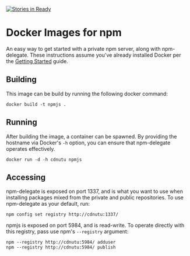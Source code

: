 [![Stories in Ready](https://badge.waffle.io/terinjokes/docker-npmjs.png?label=ready)](https://waffle.io/terinjokes/docker-npmjs)  
# Docker Images for npm

An easy way to get started with a private npm server, along with npm-delegate.
These instructions assume you've already installed Docker per the [Getting Started](http://www.docker.io/gettingstarted/) guide.

## Building

This image can be build by running the following docker command:

```
docker build -t npmjs .
```

## Running

After building the image, a container can be spawned.
By providing the hostname via Docker's `-h` option, you can ensure that npm-delegate operates effectively.

```
docker run -d -h cdnutu npmjs
```

## Accessing
npm-delegate is exposed on port 1337, and is what you want to use when installing packages mixed from the private and public repositories.
To use npm-delegate as your default, run:

```
npm config set registry http://cdnutu:1337/
```

npmjs is exposed on port 5984, and is read-write.
To operate directly with this registry, pass use npm's `--registry` argument:

```
npm --registry http://cdnutu:5984/ adduser
npm --registry http://cdnutu:5984/ publish
```

